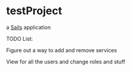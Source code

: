# testProject

a [Sails](http://sailsjs.org) application


TODO List:

Figure out a way to add and remove services

View for all the users and change roles and stuff


